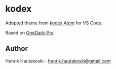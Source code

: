 # kodex

Adopted theme from [kodex Atom](https://github.com/pnx/kodex-syntax) for VS Code.

Based on [OneDark-Pro](https://github.com/Binaryify/OneDark-Pro)

## Author

Henrik Hautakoski - [henrik.hautakoski@gmail.com](mailto:henrik.hautakoski@gmail.com)